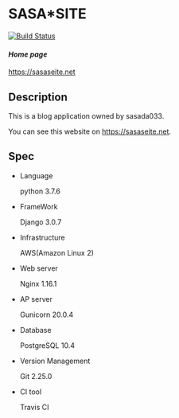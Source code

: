 # SASA*SITE
[![Build Status](https://travis-ci.org/sasada033/Blog.svg?branch=develop)](https://travis-ci.org/sasada033/Blog)

#### *Home page*
https://sasaseite.net

## Description
This is a blog application owned by sasada033.

You can see this website on https://sasaseite.net.

## Spec

- Language

    python 3.7.6
    
- FrameWork

    Django 3.0.7
    
- Infrastructure

    AWS(Amazon Linux 2)
    
- Web server

    Nginx 1.16.1
    
- AP server

    Gunicorn 20.0.4
    
- Database

    PostgreSQL 10.4
    
- Version Management

    Git 2.25.0
    
- CI tool

    Travis CI
